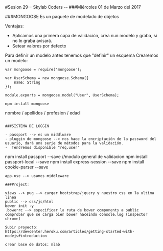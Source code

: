 #Sesion 29-- Skylab Coders --
###Miércoles 01 de Marzo del 2017

###MONGOOSE
Es un paquete de modelado de objetos

Ventajas: 
- Aplicamos una primera capa de validación, crea nun modelo y graba, si no lo graba avisará. 
- Setear valores por defecto

Para definir un modelo antes tenemos que "definir" un esquema
Crearemos un modelo:
```  
var mongoose = require('mongoose');

var UserSchema = new mongoose.Schema({
    name: String
});

module.exports = mongoose.model("User", UserSchema);
```

```
npm install mongoose
```        
nombre / apellidos / profesion / edad
```

###SISTEMA DE LOGGIN

- passport --> es un middlware
- pluggin de mongoose --> nos hace la encriptación de la password del usuario, dará una serie de métodos para la validación.
-  Tendremos disponible "req.user"
```
npm install passport --save //modulo general de validacion
npm install passport-local --save 
npm install express-session --save
npm install cookie-parser --save
```
app.use --> usamos middleware

###Project:

views --> pug --> cargar bootstrap/jquery y nuestro css en la ultima linea
public --> css/js/html
bower init -y
.bowerrc --> especificar la ruta de bower components a public
comprobar que se carga bien bower haceindo console.log (inspector chrome)

Subir proyecto:
https://devcenter.heroku.com/articles/getting-started-with-nodejs#introduction

crear base de datos: mlab
